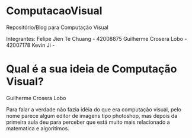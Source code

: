 # ComputacaoVisual
Repositório/Blog para Computação Visual 


Integrantes:
  Felipe Jien Te Chuang - 42008875
  Guilherme Crosera Lobo - 42007178 
  Kevin Ji - 

# Qual é a sua ideia de Computação Visual?

Guilherme Crosera Lobo

  Para falar a verdade não fazia idéia do que era computação visual, pelo nome parece algum editor de imagens tipo photoshop, mas depois da primeira aula deu para perceber que está muito mais relacionado a matematica e algoritimos.
